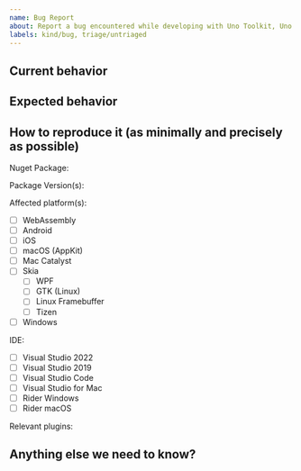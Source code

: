 ```yaml
---
name: Bug Report
about: Report a bug encountered while developing with Uno Toolkit, Uno Material Toolkit, or Uno Cupertino Toolkit libraries
labels: kind/bug, triage/untriaged
---
```


<!-- Please use this template while reporting a bug and provide as much info as possible. Not doing so may result in your bug not being addressed in a timely manner. Thanks!

If the matter is security related, please disclose it privately via https://github.com/nventive/Uno/security/
-->

## Current behavior

<!-- Describe how the issue manifests. -->

## Expected behavior

<!-- Describe what the desired behavior would be. -->

## How to reproduce it (as minimally and precisely as possible)

<!-- Please provide a **MINIMAL REPRO PROJECT** and the **STEPS TO REPRODUCE**-->

Nuget Package:

Package Version(s):

Affected platform(s):

- [ ] WebAssembly
- [ ] Android
- [ ] iOS
- [ ] macOS (AppKit)
- [ ] Mac Catalyst
- [ ] Skia
  - [ ] WPF
  - [ ] GTK (Linux)
  - [ ] Linux Framebuffer
  - [ ] Tizen
- [ ] Windows

IDE:

- [ ] Visual Studio 2022
- [ ] Visual Studio 2019
- [ ] Visual Studio Code
- [ ] Visual Studio for Mac
- [ ] Rider Windows
- [ ] Rider macOS

Relevant plugins:

## Anything else we need to know?

<!-- We would love to know of any friction, apart from knowledge, that prevented you from sending in a pull-request -->
